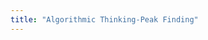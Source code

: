 ```yaml
---
title: "Algorithmic Thinking-Peak Finding"
---
```


<script defer src="https://cdn.commento.io/js/commento.js"></script>
<div id="commento"></div>